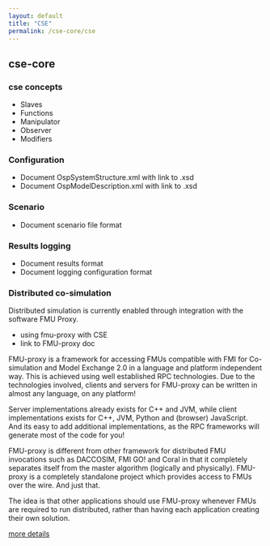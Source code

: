 ```yaml
---
layout: default
title: "CSE"
permalink: /cse-core/cse
---
```


## cse-core

### cse concepts

- Slaves
- Functions
- Manipulator
- Observer
- Modifiers

### Configuration

- Document OspSystemStructure.xml with link to .xsd
- Document OspModelDescription.xml with link to .xsd

### Scenario

- Document scenario file format

### Results logging

- Document results format
- Document logging configuration format

### Distributed co-simulation
Distributed simulation is currently enabled through integration with the software FMU Proxy.
- using fmu-proxy with CSE
- link to FMU-proxy doc

FMU-proxy is a framework for accessing FMUs compatible with FMI for Co-simulation and Model Exchange 2.0 in a language and platform independent way. This is achieved using well established RPC technologies. Due to the technologies involved, clients and servers for FMU-proxy can be written in almost any language, on any platform!

Server implementations already exists for C++ and JVM, while client implementations exists for C++, JVM, Python and (browser) JavaScript. And its easy to add additional implementations, as the RPC frameworks will generate most of the code for you!

FMU-proxy is different from other framework for distributed FMU invocations such as DACCOSIM, FMI GO! and Coral in that it completely separates itself from the master algorithm (logically and physically). FMU-proxy is a completely standalone project which provides access to FMUs over the wire. And just that.

The idea is that other applications should use FMU-proxy whenever FMUs are required to run distributed, rather than having each application creating their own solution.

[more details](./fmuproxy)

